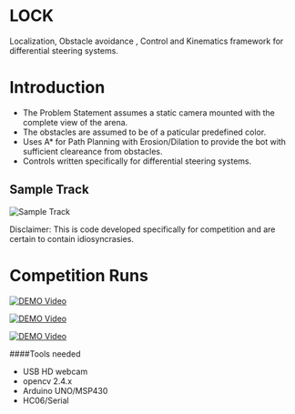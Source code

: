 # LOCK

Localization, Obstacle avoidance , Control and Kinematics framework for differential steering systems.

# Introduction

* The Problem Statement assumes a static camera mounted with the complete view of the arena.
* The obstacles are assumed to be of a paticular predefined color.
* Uses A* for Path Planning with Erosion/Dilation to provide the bot with sufficient cleareance from obstacles.
* Controls written specifically for differential steering systems.

## Sample Track
![Sample Track](https://raw.githubusercontent.com/quinasura/LOCK/Localization/master/Example.jpg)

Disclaimer: This is code developed specifically for competition and are certain to contain idiosyncrasies.

# Competition Runs
[![DEMO Video](http://img.youtube.com/vi/KyFhYlVsC_k/0.jpg)](http://www.youtube.com/watch?v=KyFhYlVsC_k)

[![DEMO Video](http://img.youtube.com/vi/bM3tn3CD7cA/0.jpg)](http://www.youtube.com/watch?v=bM3tn3CD7cA)

[![DEMO Video](http://img.youtube.com/vi/1ySnonQtAqg/0.jpg)](http://www.youtube.com/watch?v=1ySnonQtAqg)

####Tools needed
* USB HD webcam
* opencv 2.4.x
* Arduino UNO/MSP430
* HC06/Serial
